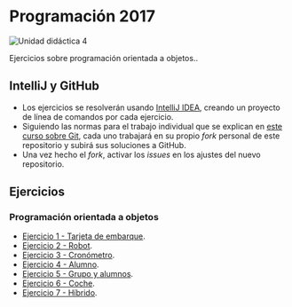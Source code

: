# Programación 2017

![Unidad didáctica 4](https://img.shields.io/badge/UD-4-yellow.svg)

Ejercicios sobre programación orientada a objetos..

## IntelliJ y GitHub

- Los ejercicios se resolverán usando [IntelliJ IDEA](https://www.jetbrains.com/idea/), creando un proyecto de línea de comandos por cada ejercicio.
- Siguiendo las normas para el trabajo individual que se explican en [este curso sobre Git](https://edx.egibide.org/courses/course-v1:Egibide+Egibide_Git+2017/about), cada uno trabajará en su propio _fork_ personal de este repositorio y subirá sus soluciones a GitHub.
- Una vez hecho el _fork_, activar los _issues_ en los ajustes del nuevo repositorio. 

## Ejercicios

### Programación orientada a objetos

- [Ejercicio 1 - Tarjeta de embarque](./01_tarjeta_embarque/).
- [Ejercicio 2 - Robot](./02_robot/).
- [Ejercicio 3 - Cronómetro](./03_cronometro/).
- [Ejercicio 4 - Alumno](./04_alumno/).
- [Ejercicio 5 - Grupo y alumnos](./05_grupo_alumnos/).
- [Ejercicio 6 - Coche](./06_coche/).
- [Ejercicio 7 - Híbrido](./07_hibrido/).
